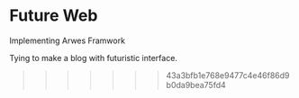 # Future Web
Implementing Arwes Framwork

Tying to make a blog with futuristic interface.
>>>>>>> 43a3bfb1e768e9477c4e46f86d9b0da9bea75fd4
